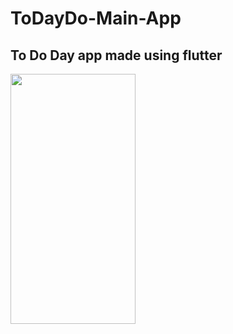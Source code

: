 # ToDayDo-Main-App
 ## To Do Day app made using flutter 
<img src="![Screenshot_1666138013](https://user-images.githubusercontent.com/102553705/196576064-838e02d5-9595-4a6c-8c84-d1cae0a9839d.png)
" width="200" height="400" />

